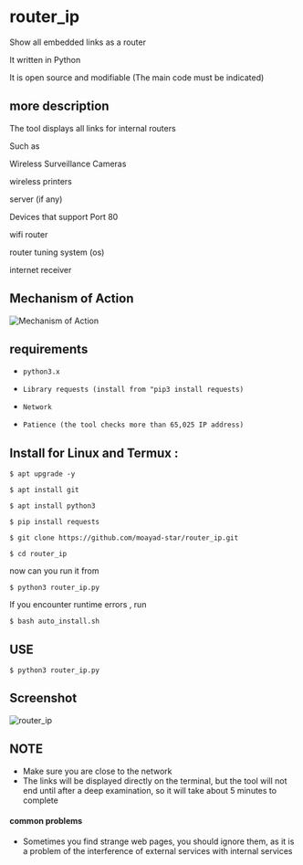 
# router_ip 

Show all embedded links as a router 

It written in Python 

It is open source and modifiable (The main code must be indicated) 


## more description 

The tool displays all links for internal routers 

Such as 


Wireless Surveillance Cameras 

wireless printers 

server (if any) 

Devices that support Port 80 

wifi router 

router tuning system (os) 

internet receiver 


##  Mechanism of Action 


![Mechanism of Action](https://user-images.githubusercontent.com/60769512/185748020-f8242509-021b-476c-a11b-34eb5e25167c.jpg)



## requirements 

* `python3.x`


* `Library requests (install from "pip3 install requests) `


* `Network `


* `Patience (the tool checks more than 65,025 IP address)`


## Install for Linux and Termux :

```
$ apt upgrade -y 
```
```
$ apt install git 
```
```
$ apt install python3 
```
```
$ pip install requests 
```
```
$ git clone https://github.com/moayad-star/router_ip.git 
```
```
$ cd router_ip 
```

now can you run it from 
```
$ python3 router_ip.py 
```

If you encounter runtime errors , run
```
$ bash auto_install.sh
```


## USE 
```
$ python3 router_ip.py
```


## Screenshot 

![router_ip](https://user-images.githubusercontent.com/60769512/185744673-993faeec-a77b-4d41-8eb1-182cd6608181.png)


## NOTE 


* Make sure you are close to the network 
* The links will be displayed directly on the terminal, but the tool will not end until after a deep examination, so it will take about 5 minutes to complete 


#### common problems 

* Sometimes you find strange web pages, you should ignore them, as it is a problem of the interference of external services with internal services
